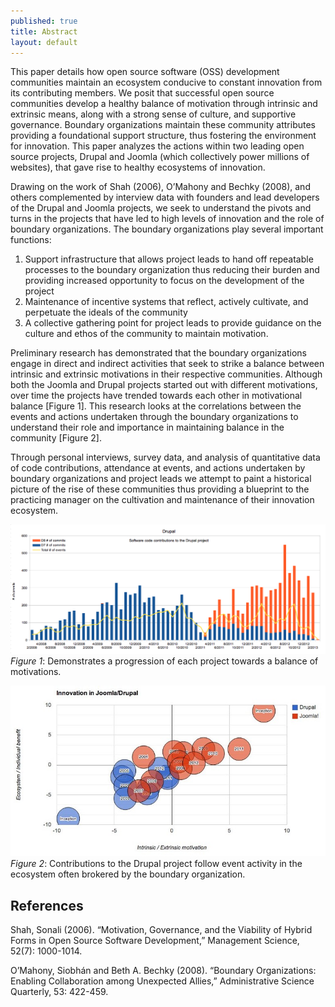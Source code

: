 ```yaml
---
published: true
title: Abstract
layout: default
---
```


This paper details how open source software (OSS) development communities maintain an ecosystem
conducive to constant innovation from its contributing members. We posit that successful open source
communities develop a healthy balance of motivation through intrinsic and extrinsic means, along with a
strong sense of culture, and supportive governance. Boundary organizations maintain these community
attributes providing a foundational support structure, thus fostering the environment for innovation. This
paper analyzes the actions within two leading open source projects, Drupal and Joomla (which collectively
power millions of websites), that gave rise to healthy ecosystems of innovation.

Drawing on the work of Shah (2006), O’Mahony and Bechky (2008), and others complemented by interview
data with founders and lead developers of the Drupal and Joomla projects, we seek to understand the pivots
and turns in the projects that have led to high levels of innovation and the role of boundary organizations. The
boundary organizations play several important functions: 

1.   Support infrastructure that allows project leads to
hand off repeatable processes to the boundary organization thus reducing their burden and providing
increased opportunity to focus on the development of the project
2.   Maintenance of incentive systems that
reflect, actively cultivate, and perpetuate the ideals of the community 
3.   A collective gathering point for
project leads to provide guidance on the culture and ethos of the community to maintain motivation.


Preliminary research has demonstrated that the boundary organizations engage in direct and indirect activities
that seek to strike a balance between intrinsic and extrinsic motivations in their respective communities.
Although both the Joomla and Drupal projects started out with different motivations, over time the projects
have trended towards each other in motivational balance [Figure 1]. This research looks at the correlations
between the events and actions undertaken through the boundary organizations to understand their role and
importance in maintaining balance in the community [Figure 2].

Through personal interviews, survey data, and analysis of quantitative data of code contributions, attendance
at events, and actions undertaken by boundary organizations and project leads we attempt to paint a historical
picture of the rise of these communities thus providing a blueprint to the practicing manager on the cultivation
and maintenance of their innovation ecosystem.

![Bubble chart demonstrating a migration in motivations](images/D7_D8_Events.png)
*Figure 1*: Demonstrates a progression of each project towards a balance of motivations.

![Bar chart showing contributions to Drupal core with a line chart correlating event information](images/xy-innovation-grid.jpg)
*Figure 2*: Contributions to the Drupal project follow event activity in the ecosystem often brokered by the boundary
organization.



## References
Shah, Sonali (2006). “Motivation, Governance, and the Viability of Hybrid Forms in Open Source Software
Development,” Management Science, 52(7): 1000-1014.

O’Mahony, Siobhán and Beth A. Bechky (2008). “Boundary Organizations: Enabling Collaboration among Unexpected
Allies,” Administrative Science Quarterly, 53: 422-459.
